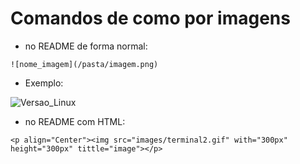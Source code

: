 # Comandos de como por imagens

* no README de forma normal: 
```
![nome_imagem](/pasta/imagem.png)
```

* Exemplo:

![Versao_Linux]()

* no README com HTML:
```
<p align="Center"><img src="images/terminal2.gif" with="300px" height="300px" tittle="image"></p>
```